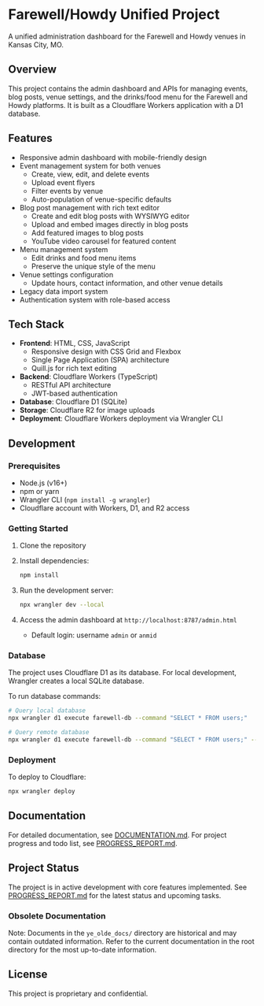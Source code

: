 # Farewell/Howdy Unified Project

A unified administration dashboard for the Farewell and Howdy venues in Kansas City, MO.

## Overview

This project contains the admin dashboard and APIs for managing events, blog posts, venue settings, and the drinks/food menu for the Farewell and Howdy platforms. It is built as a Cloudflare Workers application with a D1 database.

## Features

- Responsive admin dashboard with mobile-friendly design
- Event management system for both venues
  - Create, view, edit, and delete events
  - Upload event flyers
  - Filter events by venue
  - Auto-population of venue-specific defaults
- Blog post management with rich text editor
  - Create and edit blog posts with WYSIWYG editor
  - Upload and embed images directly in blog posts
  - Add featured images to blog posts
  - YouTube video carousel for featured content
- Menu management system
  - Edit drinks and food menu items
  - Preserve the unique style of the menu
- Venue settings configuration
  - Update hours, contact information, and other venue details
- Legacy data import system
- Authentication system with role-based access

## Tech Stack

- **Frontend**: HTML, CSS, JavaScript
  - Responsive design with CSS Grid and Flexbox
  - Single Page Application (SPA) architecture
  - Quill.js for rich text editing
- **Backend**: Cloudflare Workers (TypeScript)
  - RESTful API architecture
  - JWT-based authentication
- **Database**: Cloudflare D1 (SQLite)
- **Storage**: Cloudflare R2 for image uploads
- **Deployment**: Cloudflare Workers deployment via Wrangler CLI

## Development

### Prerequisites

- Node.js (v16+)
- npm or yarn
- Wrangler CLI (`npm install -g wrangler`)
- Cloudflare account with Workers, D1, and R2 access

### Getting Started

1. Clone the repository
2. Install dependencies:

   ```bash
   npm install
   ```

3. Run the development server:

   ```bash
   npx wrangler dev --local
   ```

4. Access the admin dashboard at `http://localhost:8787/admin.html`
   - Default login: username `admin` or `anmid`

### Database

The project uses Cloudflare D1 as its database. For local development, Wrangler creates a local SQLite database.

To run database commands:

```bash
# Query local database
npx wrangler d1 execute farewell-db --command "SELECT * FROM users;"

# Query remote database
npx wrangler d1 execute farewell-db --command "SELECT * FROM users;" --remote
```

### Deployment

To deploy to Cloudflare:

```bash
npx wrangler deploy
```

## Documentation

For detailed documentation, see [DOCUMENTATION.md](DOCUMENTATION.md).
For project progress and todo list, see [PROGRESS_REPORT.md](PROGRESS_REPORT.md).

## Project Status

The project is in active development with core features implemented. See [PROGRESS_REPORT.md](PROGRESS_REPORT.md) for the latest status and upcoming tasks.

### Obsolete Documentation

Note: Documents in the `ye_olde_docs/` directory are historical and may contain outdated information. Refer to the current documentation in the root directory for the most up-to-date information.

## License

This project is proprietary and confidential.
